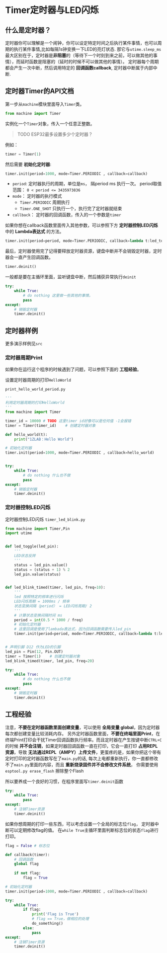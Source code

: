 

# Timer定时器与LED闪烁


## 什么是定时器？

定时器你可以理解是一个闹钟，你可以设定特定时间之后执行某件事情，也可以周期的执行某件事情,比如每隔1s钟变换一下LED的亮灯状态. 那它与`utime.sleep_ms`最大区别在于，定时器是**非阻塞**的（等待下一个时刻到来之前，可以做其他的事情），而延时函数是阻塞的（延时的时候不可以做其他的事情）。
定时器每个周期都会产生一次中断，然后调用特定的 **回调函数callback**, 定时器中断属于内部中断.

## 定时器Timer的API文档

第一步从`machine`模块里面导入`Timer`类。
```python
from machine import Timer
```
实例化一个`Timer`对象，传入一个任意正整数。
> TODO ESP32最多设置多少个定时器？

例如：
```python
timer = Timer(1)
```

然后需要 **初始化定时器**:
```python
timer.init(period=1000, mode=Timer.PERIODIC , callback=callback)
```

* `period`: 定时器执行的周期，单位是`ms`， 隔period ms 执行一次。
    period取值范围： `0 < period <= 3435973836`
* `mode`： 定时器的执行模式
    * `Timer.PERIODIC` 周期执行
    * `Timer.ONE_SHOT` 只执行一个，执行完了定时器就结束
* `callback`： 定时器的回调函数，传入的一个参数是`timer`


如果你想在callback函数里面传入其他参数，可以参照下方 **定时器控制LED闪烁** 中的 **Lambda表达式** 的方法。
```python
timer.init(period=period, mode=Timer.PERIODIC, callback=lambda t:led_toggle(led_pin))
```

最后，定时器使用完了记得要释放定时器资源，键盘中断并不会销毁定时器，定时器会一直产生回调函数。
```python
timer.deinit()
```
一般都是要在主循环里面，监听键盘中断，然后捕获异常执行`deinit`
```python
try:
    while True:
        # do nothing 这里做一些其他的事情。
        pass        
except:
    # 销毁定时器
    timer.deinit()
```

## 定时器样例
更多演示样例见`src`
### 定时器周期Print
如果你在运行这个程序的时候遇到了问题，可以参照下面的 **工程经验**。

设置定时器周期的打印`HelloWorld`

`print_hello_world_period.py`
```python
'''
利用定时器周期的打印HelloWorld
'''
from machine import Timer

timer_id = 10000 # TODO 这里timer id好像可以是任何值 -1会报错
timer = Timer(timer_id)    # 创建定时器对象

def hello_world(t):
    print("1ZLAB：Hello World")

# 初始化定时器
timer.init(period=1000, mode=Timer.PERIODIC , callback=hello_world) 


try:
    while True:
        # do nothing 什么也不做
        pass        
except:
    # 销毁定时器
    timer.deinit()

```

### 定时器控制LED闪烁


定时器控制LED闪烁
`timer_led_blink.py`
```python
from machine import Timer,Pin
import utime


def led_toggle(led_pin):
    '''
    LED状态反转
    '''
    status = led_pin.value()
    status = (status + 1) % 2
    led_pin.value(status)


def led_blink_timed(timer, led_pin, freq=10):
    '''
    led 按照特定的频率进行闪烁
    LED闪烁周期 = 1000ms / 频率
    状态变换间隔（period） = LED闪烁周期/ 2 
    '''
    # 计算状态变换间隔时间 ms
    period = int(0.5 * 1000 / freq)
    # 初始化定时器
    # 这里回调是使用了lambada表达式，因为回调函数需要传入led_pin
    timer.init(period=period, mode=Timer.PERIODIC, callback=lambda t:led_toggle(led_pin))


# 声明引脚 D12 作为LED的引脚
led_pin = Pin(12, Pin.OUT)
timer = Timer(1)    # 创建定时器对象
led_blink_timed(timer, led_pin, freq=20)

try:
    while True:
        # do nothing 什么也不做
        pass        
except:
    # 销毁定时器
    timer.deinit()

```

## 工程经验

注意，**不要在定时器函数里面创建变量**，可以使用 **全局变量 global**，因为定时器每次都创建变量比较消耗内存。
另外定时器函数里面，**不要在终端里面Print**，在终端Print打印会干扰Timer回调函数执行频率。而且定时器在产生按键中断`CTRL+C`的时候 **并不会注销**，如果定时器回调函数一直在打印，它会一直打印 **占用REPL资源**，导致 **无法通过REPL（AMPY）上传文件**，更蛋疼的是，如果你把这个带有定时打印的定时器函数写在了`main.py`的话, 每次上电都重新执行，你一直都修改不了`main.py`里面的内容，而且 **重新烧录固件并不会修改文件系统**， 你需要使用`esptool.py erase_flash` 擦除整个Flash

所以要养成一个良好的习惯，在程序里面写`timer.deinit`函数 

```python
try:
    while True:
        pass
except:
    # 注销Timer资源
    timer.deinit()
```

如果你想周期的打印一些东西，可以考虑设置一个全局的标志位`flag`， 定时器中断可以定期修改flag的值。 在`while True`主循环里面判断标志位的状态`flag`进行打印。

```python
flag = False # 标志位

def callback(timer):
    # 回调函数
    global flag
    
    if not flag:
        flag = True

# 初始化定时器
timer.init(period=1000, mode=Timer.PERIODIC , callback=callback)

try:
    while True:
        if flag:
            print('Flag is True')
            # flag == True，做相应的处理
            do_something()
        else:
            pass
except:
    # 注销Timer资源
    timer.deinit()
```

